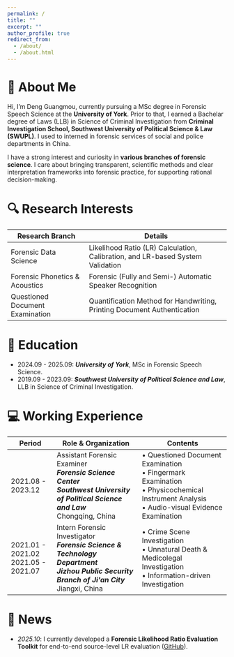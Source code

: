 ```yaml
---
permalink: /
title: ""
excerpt: ""
author_profile: true
redirect_from: 
  - /about/
  - /about.html
---
```


<span class='anchor' id='about-me'></span>

# 🦦 About Me

Hi, I’m Deng Guangmou, currently pursuing a MSc degree in Forensic Speech Science at the **University of York**. Prior to that, I earned a Bachelar degree of Laws (LLB) in Science of Criminal Investigation from **Criminal Investigation School, Southwest University of Political Science & Law (SWUPL)**. I used to interned in forensic services of social and police departments in China.  

I have a strong interest and curiosity in **various branches of forensic science**. I care about bringing transparent, scientific methods and clear interpretation frameworks into forensic practice, for supporting rational decision-making.

# 🔍 Research Interests

| Research Branch | Details |
| -------- | -------- |
| Forensic Data Science | Likelihood Ratio (LR) Calculation, Calibration, and LR-based System Validation |
| Forensic Phonetics & Acoustics | Forensic (Fully and Semi-) Automatic Speaker Recognition |
| Questioned Document Examination | Quantification Method for Handwriting, Printing Document Authentication |

# 🏫 Education
- 2024.09 - 2025.09:  ***University of York***, MSc in Forensic Speech Science.
- 2019.09 - 2023.09:  ***Southwest University of Political Science and Law***, LLB in Science of Criminal Investigation.

# 💻 Working Experience

| Period | Role & Organization | Contents |
| ------ | ------------------- | -------- |
| 2021.08 - 2023.12 | Assistant Forensic Examiner<br> ***Forensic Science Center***<br> ***Southwest University of Political Science and Law***<br> Chongqing, China | • Questioned Document Examination<br> • Fingermark Examination<br> • Physicochemical Instrument Analysis<br> • Audio-visual Evidence Examination |
| 2021.01 - 2021.02<br> 2021.05 - 2021.07 | Intern Forensic Investigator<br> ***Forensic Science & Technology Department***<br> ***Jizhou Public Security Branch of Ji'an City***<br> Jiangxi, China | • Crime Scene Investigation<br> • Unnatural Death & Medicolegal Investigation<br> • Information-driven Investigation |

# 📰 News

- *2025.10*: I currently developed a **Forensic Likelihood Ratio Evaluation Toolkit** for end-to-end source-level LR evaluation ([GitHub](https://github.com/guangmou01/FLRToolkit)).



